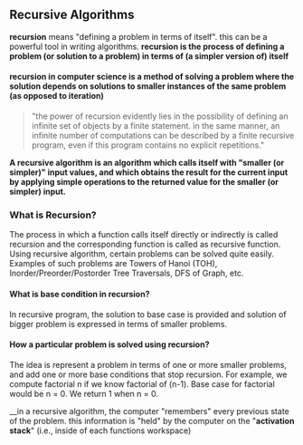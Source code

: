 ## Recursive Algorithms

**recursion** means "defining a problem in terms of itself". this can be a powerful tool in writing algorithms. __recursion is the process of defining a problem (or solution to a problem) in terms of (a simpler version of) itself__

#### recursion in computer science is a method of solving a problem where the solution depends on solutions to smaller instances of the same problem (as opposed to iteration)

> "the power of recursion evidently lies in the possibility of defining an infinite set of objects by a finite statement. in the same manner, an infinite number of computations can be described by a finite recursive program, even if this program contains no explicit repetitions."

**A recursive algorithm is an algorithm which calls itself with "smaller (or simpler)" input values, and which obtains the result for the current input by applying simple operations to the returned value for the smaller (or simpler) input.**

### What is Recursion?

The process in which a function calls itself directly or indirectly is called recursion and the corresponding function is called as recursive function. Using recursive algorithm, certain problems can be solved quite easily. Examples of such problems are Towers of Hanoi (TOH), Inorder/Preorder/Postorder Tree Traversals, DFS of Graph, etc.

#### What is base condition in recursion?
In recursive program, the solution to base case is provided and solution of bigger problem is expressed in terms of smaller problems.

#### How a particular problem is solved using recursion?
The idea is represent a problem in terms of one or more smaller problems, and add one or more base conditions that stop recursion. For example, we compute factorial n if we know factorial of (n-1). Base case for factorial would be n = 0. We return 1 when n = 0.

__in a recursive algorithm, the computer "remembers" every previous state of the problem. this information is "held" by the computer on the "**activation stack**" (i.e., inside of each functions workspace)

